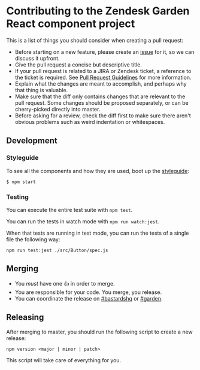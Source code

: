 # Contributing to the Zendesk Garden React component project

This is a list of things you should consider when creating a pull request:

* Before starting on a new feature, please create an
  [issue](https://github.com/zendeskgarden/react-components/issues) for it, so
  we can discuss it upfront.
* Give the pull request a concise but descriptive title.
* If your pull request is related to a JIRA or Zendesk ticket, a reference to
  the ticket is required. See [Pull Request
  Guidelines](https://zendesk.atlassian.net/wiki/display/ENG/Pull+Request+Guidelines)
  for more information.
* Explain what the changes are meant to accomplish, and perhaps why that thing
  is valuable.
* Make sure that the diff only contains changes that are relevant to the pull
  request. Some changes should be proposed separately, or can be cherry-picked
  directly into master.
* Before asking for a review, check the diff first to make sure there aren't
  obvious problems such as weird indentation or whitespaces.

## Development

### Styleguide

To see all the components and how they are used, boot up the [styleguide](https://zendeskgarden.github.io/react-components):

```
$ npm start
```

### Testing

You can execute the entire test suite with `npm test`.

You can run the tests in watch mode with `npm run watch:jest`.

When that tests are running in test mode, you can run the tests of a single file the following way:

```
npm run test:jest ./src/Button/spec.js
```

## Merging

* You *must* have one :+1: in order to merge.
* You are responsible for your code. You merge, you release.
* You can coordinate the release on
[#bastardshq](https://zendesk.slack.com/messages/bastardshq/) or [#garden](https://zendesk.slack.com/messages/garden/).

## Releasing

After merging to master, you should run the following script to create a new release:

```
npm version <major | minor | patch>
```

This script will take care of everything for you.
